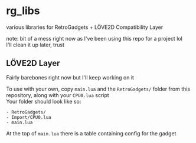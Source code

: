 # rg_libs
various libraries for RetroGadgets + LÖVE2D Compatibility Layer 

note: bit of a mess right now as I've been using this repo for a project lol  
I'll clean it up later, trust

## LÖVE2D Layer
Fairly barebones right now but I'll keep working on it  

To use with your own, copy `main.lua` and the `RetroGadgets/` folder from this repository, along with your `CPU0.lua` script  
Your folder should look like so:  
```
- RetroGadgets/
- Import/CPU0.lua
- main.lua
```
At the top of `main.lua` there is a table containing config for the gadget
